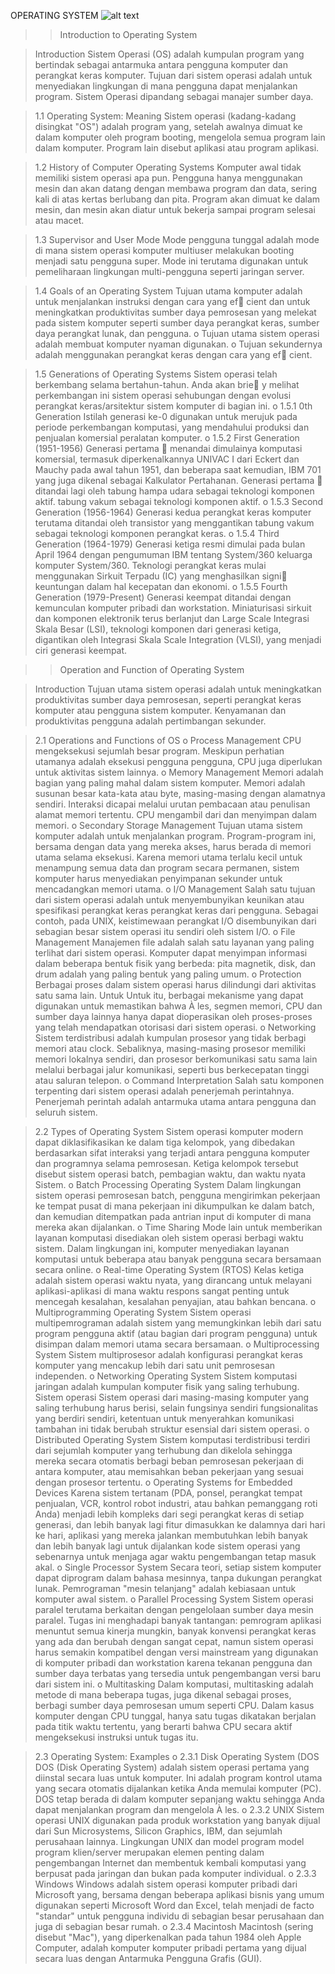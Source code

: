 OPERATING SYSTEM
![alt text]()
>>Introduction to Operating System

>Introduction
Sistem Operasi (OS) adalah kumpulan program yang bertindak sebagai antarmuka antara pengguna komputer dan perangkat keras komputer. Tujuan dari sistem operasi adalah untuk menyediakan lingkungan di mana pengguna dapat menjalankan program. Sistem Operasi dipandang sebagai manajer sumber daya.

>1.1 Operating System: Meaning
Sistem operasi (kadang-kadang disingkat "OS") adalah program yang, setelah awalnya dimuat ke dalam komputer oleh program booting, mengelola semua program lain dalam komputer. Program lain disebut aplikasi atau program aplikasi.

>1.2 History of Computer Operating Systems
Komputer awal tidak memiliki sistem operasi apa pun. Pengguna hanya menggunakan mesin dan akan datang dengan membawa program dan data, sering kali di atas kertas berlubang dan pita. Program akan dimuat ke dalam mesin, dan mesin akan diatur untuk bekerja sampai program selesai atau macet.

>1.3 Supervisor and User Mode
Mode pengguna tunggal adalah mode di mana sistem operasi komputer multiuser melakukan booting menjadi satu pengguna super. Mode ini terutama digunakan untuk pemeliharaan lingkungan multi-pengguna seperti jaringan server.

>1.4 Goals of an Operating System
Tujuan utama komputer adalah untuk menjalankan instruksi dengan cara yang ef cient dan untuk meningkatkan produktivitas sumber daya pemrosesan yang melekat pada sistem komputer seperti sumber daya perangkat keras, sumber daya perangkat lunak, dan pengguna.
o	Tujuan utama sistem operasi adalah membuat komputer nyaman digunakan.
o	Tujuan sekundernya adalah menggunakan perangkat keras dengan cara yang ef cient.

>1.5 Generations of Operating Systems
Sistem operasi telah berkembang selama bertahun-tahun. Anda akan brie y melihat perkembangan ini sistem operasi sehubungan dengan evolusi perangkat keras/arsitektur sistem komputer di bagian ini.
o	1.5.1 0th Generation
Istilah generasi ke-0 digunakan untuk merujuk pada periode perkembangan komputasi, yang mendahului produksi dan penjualan komersial peralatan komputer.
o	1.5.2 First Generation (1951-1956)
Generasi pertama  menandai dimulainya komputasi komersial, termasuk diperkenalkannya UNIVAC I dari Eckert dan Mauchy pada awal tahun 1951, dan beberapa saat kemudian, IBM 701 yang juga dikenal sebagai Kalkulator Pertahanan. Generasi pertama  ditandai lagi oleh tabung hampa udara sebagai teknologi komponen aktif. tabung vakum sebagai teknologi komponen aktif.
o	1.5.3 Second Generation (1956-1964)
Generasi kedua perangkat keras komputer terutama ditandai oleh transistor 
yang menggantikan tabung vakum sebagai teknologi komponen perangkat keras.
o	1.5.4 Third Generation (1964-1979)
Generasi ketiga resmi dimulai pada bulan April 1964 dengan pengumuman IBM tentang System/360 keluarga komputer System/360. Teknologi perangkat keras mulai menggunakan Sirkuit Terpadu (IC) yang menghasilkan signi keuntungan dalam hal kecepatan dan ekonomi.
o	1.5.5 Fourth Generation (1979-Present)
Generasi keempat ditandai dengan kemunculan komputer pribadi dan 
workstation. Miniaturisasi sirkuit dan komponen elektronik terus berlanjut dan Large Scale 
Integrasi Skala Besar (LSI), teknologi komponen dari generasi ketiga, digantikan oleh Integrasi Skala Scale Integration (VLSI), yang menjadi ciri generasi keempat.

>>Operation and Function of Operating System

>Introduction
Tujuan utama sistem operasi adalah untuk meningkatkan produktivitas sumber daya pemrosesan, seperti perangkat keras komputer atau pengguna sistem komputer. Kenyamanan dan produktivitas pengguna adalah pertimbangan sekunder.

>2.1 Operations and Functions of OS
o	Process Management
CPU mengeksekusi sejumlah besar program. Meskipun perhatian utamanya adalah eksekusi pengguna pengguna, CPU juga diperlukan untuk aktivitas sistem lainnya.
o	Memory Management
Memori adalah bagian yang paling mahal dalam sistem komputer. Memori adalah susunan besar kata-kata atau 
byte, masing-masing dengan alamatnya sendiri. Interaksi dicapai melalui urutan pembacaan atau penulisan alamat memori tertentu. CPU mengambil dari dan menyimpan dalam memori.
o	Secondary Storage Management
Tujuan utama sistem komputer adalah untuk menjalankan program. Program-program ini, bersama dengan 
data yang mereka akses, harus berada di memori utama selama eksekusi. Karena memori utama terlalu 
kecil untuk menampung semua data dan program secara permanen, sistem komputer harus menyediakan 
penyimpanan sekunder untuk mencadangkan memori utama.
o	I/O Management
Salah satu tujuan dari sistem operasi adalah untuk menyembunyikan keunikan atau spesifikasi perangkat keras 
perangkat keras dari pengguna. Sebagai contoh, pada UNIX, keistimewaan perangkat I/O disembunyikan dari 
sebagian besar sistem operasi itu sendiri oleh sistem I/O.
o	File Management
Manajemen file adalah salah satu layanan yang paling terlihat dari sistem operasi. Komputer dapat menyimpan 
informasi dalam beberapa bentuk fisik yang berbeda: pita magnetik, disk, dan drum adalah yang paling bentuk yang paling umum.
o	Protection
Berbagai proses dalam sistem operasi harus dilindungi dari aktivitas satu sama lain. Untuk 
Untuk itu, berbagai mekanisme yang dapat digunakan untuk memastikan bahwa À les, segmen memori, 
CPU dan sumber daya lainnya hanya dapat dioperasikan oleh proses-proses yang telah mendapatkan 
otorisasi dari sistem operasi.
o	Networking
Sistem terdistribusi adalah kumpulan prosesor yang tidak berbagi memori atau clock. Sebaliknya, masing-masing 
prosesor memiliki memori lokalnya sendiri, dan prosesor berkomunikasi satu sama lain melalui berbagai jalur komunikasi, seperti bus berkecepatan tinggi atau saluran telepon.
o	Command Interpretation
Salah satu komponen terpenting dari sistem operasi adalah penerjemah perintahnya. Penerjemah perintah 
adalah antarmuka utama antara pengguna dan seluruh sistem.

>2.2 Types of Operating System
Sistem operasi komputer modern dapat diklasifikasikan ke dalam tiga kelompok, yang dibedakan berdasarkan sifat interaksi yang terjadi antara pengguna komputer dan programnya selama pemrosesan. Ketiga kelompok tersebut disebut sistem operasi batch, pembagian waktu, dan waktu nyata Sistem.
o	Batch Processing Operating System
Dalam lingkungan sistem operasi pemrosesan batch, pengguna mengirimkan pekerjaan ke tempat pusat di mana 
pekerjaan ini dikumpulkan ke dalam batch, dan kemudian ditempatkan pada antrian input di komputer di mana mereka akan dijalankan.
o	Time Sharing
Mode lain untuk memberikan layanan komputasi disediakan oleh sistem operasi berbagi waktu 
sistem. Dalam lingkungan ini, komputer menyediakan layanan komputasi untuk beberapa atau banyak pengguna 
secara bersamaan secara online.
o	Real-time Operating System (RTOS)
Kelas ketiga adalah sistem operasi waktu nyata, yang dirancang untuk melayani aplikasi-aplikasi 
di mana waktu respons sangat penting untuk mencegah kesalahan, kesalahan penyajian, atau bahkan bencana.
o	Multiprogramming Operating System
Sistem operasi multipemrograman adalah sistem yang memungkinkan lebih dari satu program pengguna aktif 
(atau bagian dari program pengguna) untuk disimpan dalam memori utama secara bersamaan.
o	Multiprocessing System
Sistem multiprosesor adalah konfigurasi perangkat keras komputer yang mencakup lebih dari satu 
unit pemrosesan independen.
o	Networking Operating System
Sistem komputasi jaringan adalah kumpulan komputer fisik yang saling terhubung. Sistem operasi Sistem operasi dari masing-masing komputer yang saling terhubung harus berisi, selain fungsinya sendiri fungsionalitas yang berdiri sendiri, ketentuan untuk menyerahkan komunikasi tambahan ini tidak berubah struktur esensial dari sistem operasi.
o	Distributed Operating System
Sistem komputasi terdistribusi terdiri dari sejumlah komputer yang terhubung dan dikelola sehingga mereka secara otomatis berbagi beban pemrosesan pekerjaan di antara komputer, atau memisahkan beban pekerjaan yang sesuai dengan prosesor tertentu.
o	Operating Systems for Embedded Devices
Karena sistem tertanam (PDA, ponsel, perangkat tempat penjualan, VCR, kontrol robot industri, 
atau bahkan pemanggang roti Anda) menjadi lebih kompleks dari segi perangkat keras di setiap generasi, dan lebih banyak lagi fitur dimasukkan ke dalamnya dari hari ke hari, aplikasi yang mereka jalankan membutuhkan lebih banyak dan lebih banyak lagi untuk dijalankan kode sistem operasi yang sebenarnya untuk menjaga agar waktu pengembangan tetap masuk akal.
o	Single Processor System
Secara teori, setiap sistem komputer dapat diprogram dalam bahasa mesinnya, tanpa dukungan perangkat lunak. Pemrograman "mesin telanjang" adalah kebiasaan untuk komputer awal sistem.
o	Parallel Processing System
Sistem operasi paralel terutama berkaitan dengan pengelolaan sumber daya mesin paralel. Tugas ini menghadapi banyak tantangan: pemrogram aplikasi menuntut semua kinerja mungkin, banyak konvensi perangkat keras yang ada dan berubah dengan sangat cepat, namun sistem operasi harus semakin kompatibel dengan versi mainstream yang digunakan di komputer pribadi dan workstation karena tekanan pengguna dan sumber daya terbatas yang tersedia untuk pengembangan versi baru dari sistem ini.
o	Multitasking
Dalam komputasi, multitasking adalah metode di mana beberapa tugas, juga dikenal sebagai proses, berbagi sumber daya pemrosesan umum seperti CPU. Dalam kasus komputer dengan CPU tunggal, hanya satu tugas dikatakan berjalan pada titik waktu tertentu, yang berarti bahwa CPU secara aktif mengeksekusi instruksi untuk tugas itu.

>2.3 Operating System: Examples
o	2.3.1 Disk Operating System (DOS
DOS (Disk Operating System) adalah sistem operasi pertama yang diinstal secara luas untuk komputer. Ini adalah program kontrol utama yang secara otomatis dijalankan ketika Anda memulai komputer (PC). DOS tetap berada di dalam komputer sepanjang waktu sehingga Anda dapat menjalankan program dan mengelola À les.
o	2.3.2 UNIX
Sistem operasi UNIX digunakan pada produk workstation yang banyak dijual dari Sun Microsystems, Silicon Graphics, IBM, dan sejumlah perusahaan lainnya. Lingkungan UNIX dan model program model program klien/server merupakan elemen penting dalam pengembangan Internet dan membentuk kembali komputasi yang berpusat pada jaringan dan bukan pada komputer individual.
o	2.3.3 Windows
Windows adalah sistem operasi komputer pribadi dari Microsoft yang, bersama dengan beberapa aplikasi bisnis yang umum digunakan seperti Microsoft Word dan Excel, telah menjadi de facto "standar" untuk pengguna individu di sebagian besar perusahaan dan juga di sebagian besar rumah.
o	2.3.4 Macintosh
Macintosh (sering disebut "Mac"), yang diperkenalkan pada tahun 1984 oleh Apple Computer, adalah komputer 
komputer pribadi pertama yang dijual secara luas dengan Antarmuka Pengguna Grafis (GUI).
